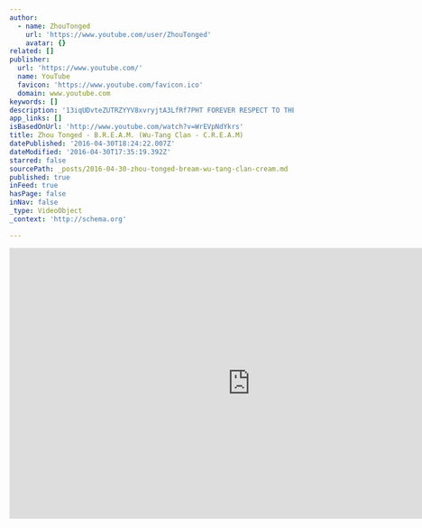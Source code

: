 ```yaml
---
author:
  - name: ZhouTonged
    url: 'https://www.youtube.com/user/ZhouTonged'
    avatar: {}
related: []
publisher:
  url: 'https://www.youtube.com/'
  name: YouTube
  favicon: 'https://www.youtube.com/favicon.ico'
  domain: www.youtube.com
keywords: []
description: '13iqUDvteZUTRZYYV8xvryjtA3LfRf7PHT FOREVER RESPECT TO THE WU. BOW DOWN. https://twitter.com/Wu_Tang_Finance/status/398241873443049472 https://twitter.com/zhoutonged'
app_links: []
isBasedOnUrl: 'http://www.youtube.com/watch?v=WrEVpNdYkrs'
title: Zhou Tonged - B.R.E.A.M. (Wu-Tang Clan - C.R.E.A.M)
datePublished: '2016-04-30T18:24:22.007Z'
dateModified: '2016-04-30T17:35:19.392Z'
starred: false
sourcePath: _posts/2016-04-30-zhou-tonged-bream-wu-tang-clan-cream.md
published: true
inFeed: true
hasPage: false
inNav: false
_type: VideoObject
_context: 'http://schema.org'

---
```

<iframe src="http://cdn.embedly.com/widgets/media.html?src=https%3A%2F%2Fwww.youtube.com%2Fembed%2FWrEVpNdYkrs%3Ffeature%3Doembed&amp;url=https%3A%2F%2Fwww.youtube.com%2Fwatch%3Fv%3DWrEVpNdYkrs&amp;image=https%3A%2F%2Fi.ytimg.com%2Fvi%2FWrEVpNdYkrs%2Fhqdefault.jpg&amp;key=b7d04c9b404c499eba89ee7072e1c4f7&amp;type=text%2Fhtml&amp;schema=youtube" width="854" height="480" scrolling="no" frameborder="0" allowfullscreen="" style=""></iframe>